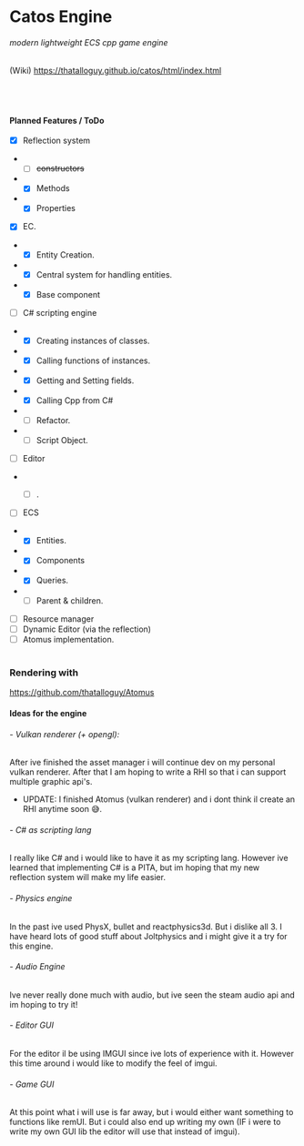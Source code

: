 # Catos Engine

###### modern lightweight ECS cpp game engine

(Wiki) https://thatalloguy.github.io/catos/html/index.html

️
#
#
#### Planned Features / ToDo

- [x] Reflection system
- - [ ] ~~constructors~~
- - [x] Methods
- - [x] Properties
- [x] EC.
- - [x] Entity Creation.
- - [x] Central system for handling entities.
- - [x] Base component

- [ ] C# scripting engine
- - [x] Creating instances of classes.
- - [x] Calling functions of instances.
- - [x] Getting and Setting fields.
- - [x] Calling Cpp from C#
- - [ ] Refactor.
- - [ ] Script Object. 

- [ ] Editor 
- - [ ] .


- [ ] ECS
- - [x] Entities.
- - [x] Components
- - [x] Queries.
- - [ ] Parent & children.

- [ ] Resource manager
- [ ] Dynamic Editor (via the reflection)
- [ ] Atomus implementation.
#


### Rendering with
https://github.com/thatalloguy/Atomus

#### Ideas for the engine

###### - Vulkan renderer (+ opengl):
After ive finished the asset manager i will continue dev on my personal vulkan renderer.
After that I am hoping to write a RHI so that i can support multiple graphic api's.
- UPDATE: I finished Atomus (vulkan renderer) and i dont think il create an RHI anytime soon 😅.

###### - C# as scripting lang
I really like C# and i would like to have it as my scripting lang.
However ive learned that implementing C# is a PITA, but im hoping that my new reflection system will make my life easier.


###### - Physics engine
In the past ive used PhysX, bullet and reactphysics3d. But i dislike all 3.
I have heard lots of good stuff about Joltphysics and i might give it a try for this engine.

###### - Audio Engine
Ive never really done much with audio, but ive seen the steam audio api and im hoping to try it!

###### - Editor GUI
For the editor il be using IMGUI since ive lots of experience with it.
However this time around i would like to modify the feel of imgui.

###### - Game GUI
At this point what i will use is far away, but i would either want something to functions like remUI.
But i could also end up writing my own (IF i were to write my own GUI lib the editor will use that instead of imgui).



